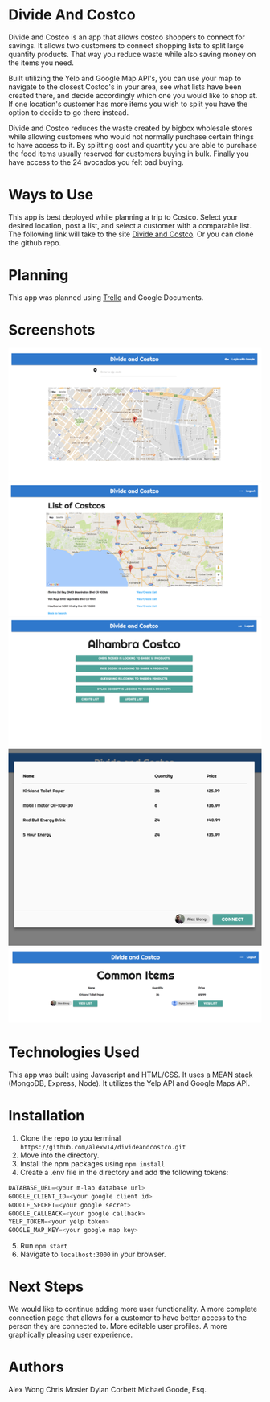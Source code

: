 
# Divide And Costco

Divide and Costco is an app that allows costco shoppers to connect for savings. It allows two customers to connect shopping lists to split large quantity products. That way you reduce waste while also saving money on the items you need. 

Built utilizing the Yelp and Google Map API's, you can use your map to navigate to the closest Costco's in your area, see what lists have been created there, and decide accordingly which one you would like to shop at. If one location's customer has more items you wish to split you have the option to decide to go there instead.

Divide and Costco reduces the waste created by bigbox wholesale stores while allowing customers who would not normally purchase certain things to have access to it. By splitting cost and quantity you are able to purchase the food items usually reserved for customers buying in bulk. Finally you have access to the 24 avocados you felt bad buying.

# Ways to Use

This app is best deployed while planning a trip to Costco. Select your desired location, post a list, and select a customer with a comparable list. The following link will take to the site [Divide and Costco](https://divide-and-costco.herokuapp.com). Or you can clone the github repo. 

# Planning

This app was planned using [Trello](https://trello.com/b/kxgHzXn6/pineapple-dream) and Google Documents.

# Screenshots

![Screen01](/divideandcostcoscreens/map.png)
![Screen02](/divideandcostcoscreens/map2.png)
![Screen03](/divideandcostcoscreens/list.png)
![Screen04](/divideandcostcoscreens/connect.png)
![Screen05](/divideandcostcoscreens/connect2.png)

# Technologies Used

This app was built using Javascript and HTML/CSS. It uses a MEAN stack (MongoDB, Express, Node). It utilizes the Yelp API and Google Maps API.

# Installation

1. Clone the repo to you terminal ```https://github.com/alexw14/divideandcostco.git```
2. Move into the directory. 
3. Install the npm packages using ```npm install```
4. Create a .env file in the directory and add the following tokens:
```javascript
DATABASE_URL=<your m-lab database url>
GOOGLE_CLIENT_ID=<your google client id>
GOOGLE_SECRET=<your google secret>
GOOGLE_CALLBACK=<your google callback>
YELP_TOKEN=<your yelp token>
GOOGLE_MAP_KEY=<your google map key>
```
5. Run ```npm start```
6. Navigate to ```localhost:3000``` in your browser.

# Next Steps

We would like to continue adding more user functionality. A more complete connection page that allows for a customer to have better access to the person they are connected to. More editable user profiles. A more graphically pleasing user experience.

# Authors

Alex Wong
Chris Mosier
Dylan Corbett
Michael Goode, Esq.


